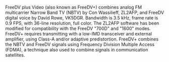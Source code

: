 FreeDV plus Video (also known as FreeDV+) combines analog FM multicarrier Narrow Band TV (NBTV) by Con Wassilieff, ZL2AFP, and FreeDV digital voice by David Rowe, VK5DGR. Bandwidth is 3.5 kHz, frame rate is 0.9 FPS, with 36-line resolution, full color. The ZL2AFP software has been modified for compatibility with the FreeDV "700D" and "1600" modes. FreeDV+ requires transmitting with a low-IMD transceiver and external amplifier, using Class-A and/or adaptive predistortion. FreeDV+ combines the NBTV and FreeDV signals using Frequency Division Multiple Access (FDMA), a technique also used to combine signals in communication satellites.